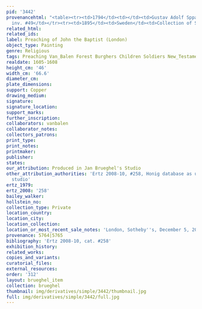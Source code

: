 ```yaml
---
pid: '3442'
provenancehtml: "<table><tr><td>1794</td><td></td><td>Gustav Adolf Spparre S. 118
  inv. #49</td></tr><tr><td>1895</td><td>Sweden</td><td>Collection of Sergeant</td></tr></table>"
related_html:
related_ids:
label: Preaching of John the Baptist (London)
object_type: Painting
genre: Religious
tags: Preaching Van_Balen Forest Burghers Children Soldiers New_Testament Saint
realdate: 1605-1608
height_cm: '46'
width_cm: '66.6'
diameter_cm:
plate_dimensions:
support: Copper
drawing_medium:
signature:
signature_location:
support_marks:
further_inscription:
collaborators: vanbalen
collaborator_notes:
collectors_patrons:
print_type:
print_notes:
printmaker:
publisher:
states:
our_attribution: Produced in Jan Brueghel's Studio
other_attribution_authorities: 'Ertz 2008-10, #258, Honig database as uncertain, possibly
  studio'
ertz_1979:
ertz_2008: '258'
bailey_walker:
hollstein_no:
collection_type: Private
location_country:
location_city:
location_collection:
location_or_most_recent_sale_notes: 'London, Sotheby''s, December 5, 2007, #1'
provenance: 5764|5765
bibliography: 'Ertz 2008-10, cat. #258'
exhibition_history:
related_works:
copies_and_variants:
curatorial_files:
external_resources:
order: '312'
layout: brueghel_item
collection: brueghel
thumbnail: img/derivatives/simple/3442/thumbnail.jpg
full: img/derivatives/simple/3442/full.jpg
---
```

